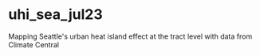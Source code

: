 # uhi_sea_jul23
Mapping Seattle's urban heat island effect at the tract level with data from Climate Central
